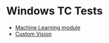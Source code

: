 # Windows TC Tests

- [Machine Learning module](azure/machine-learning/index.yml)
- [Custom Vision](azure/classify-images-with-custom-vision-service/index.yml)